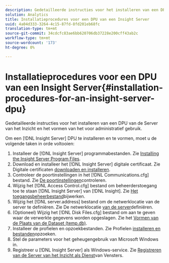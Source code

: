 ```yaml
---
description: Gedetailleerde instructies voor het installeren van een DPU van de Server van het Inzicht en het vormen van het voor administratief gebruik.
solution: Analytics
title: Installatieprocedures voor een DPU van een Insight Server
uuid: 4a04d333-3264-4c15-87fd-8fd201eb68fc
translation-type: tm+mt
source-git-commit: 34cdcfc83ae6bb620706db37228e200cff43ab2c
workflow-type: tm+mt
source-wordcount: '173'
ht-degree: 0%

---
```



# Installatieprocedures voor een DPU van een Insight Server{#installation-procedures-for-an-insight-server-dpu}

Gedetailleerde instructies voor het installeren van een DPU van de Server van het Inzicht en het vormen van het voor administratief gebruik.

Om een [!DNL Insight Server] DPU te installeren en te vormen, moet u de volgende taken in orde voltooien:

1. Installeer de [!DNL Insight Server] programmabestanden. Zie [Installing the Insight Server Program Files](../../../../home/c-inst-svr/c-install-ins-svr/t-install-proc-inst-svr-dpu/t-install-prgm-files.md#task-1e6251fd39714186baa40d38f23d0088).
1. Download en installeer het [!DNL Insight Server] digitale certificaat. Zie Digitale certificaten [downloaden en installeren](../../../../home/c-inst-svr/c-install-ins-svr/t-install-proc-inst-svr-dpu/c-dnld-dgtl-cert/c-dnld-dgtl-cert.md#concept-4f79c240492f4e52b6375b4b3bbefa17).
1. Controleer de poortinstellingen in het [!DNL Communications.cfg] bestand. Zie [De poortinstellingen](../../../../home/c-inst-svr/c-install-ins-svr/t-install-proc-inst-svr-dpu/t-chk-pt-stgs.md#task-a91191b0a19e4437aa535a27c734ae64)controleren.
1. Wijzig het [!DNL Access Control.cfg] bestand om beheerderstoegang toe te staan [!DNL Insight Server] van [!DNL Insight]. Zie [Het toegangsbeheerbestand](../../../../home/c-inst-svr/c-install-ins-svr/t-install-proc-inst-svr-dpu/c-updt-accss-ctrl-file.md#concept-fb9aa0c0e0664c018528f56d01c4808d)bijwerken.
1. Wijzig het [!DNL server.address] bestand om de netwerklocatie van de server te definiëren. Zie De netwerklocatie [van de server](../../../../home/c-inst-svr/c-install-ins-svr/t-install-proc-inst-svr-dpu/c-svrs-ntwk-loc/c-svrs-ntwk-loc.md#concept-87dd2aa3448c415ca1285bc445a8c649)definiëren.
1. (Optioneel) Wijzig het [!DNL Disk Files.cfg] bestand om aan te geven waar de verwerkte gegevens worden opgeslagen. Zie het [Vormen van de Plaats van de Dataset (temp.db)](../../../../home/c-inst-svr/c-install-ins-svr/t-install-proc-inst-svr-dpu/t-cfg-loc-dtst.md#task-f645eefecb154e679acbb480a07c1f0e).
1. Installeer de profielen en opzoekbestanden. Zie Profielen [installeren en bestanden](../../../../home/c-inst-svr/c-install-ins-svr/t-install-proc-inst-svr-dpu/c-install-prof-lkup-files.md#concept-1631895d09a14dc99316bf8cf166fdfc)opzoeken.
1. Stel de parameters voor het geheugengebruik van Microsoft Windows in.
1. Registreer u [!DNL Insight Server] als Windows-service. Zie [Registreren van de Server van het Inzicht als Dienst](../../../../home/c-inst-svr/c-install-ins-svr/t-install-proc-inst-svr-dpu/c-reg-wdws-svc.md#concept-f2c7aa891d544a2595aa01d0d796a540)van Vensters.
